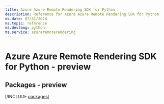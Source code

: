 ```yaml
---
title: Azure Azure Remote Rendering SDK for Python
description: Reference for Azure Azure Remote Rendering SDK for Python
ms.date: 07/31/2024
ms.topic: reference
ms.devlang: python
ms.service: azureremoterendering
---
```

# Azure Azure Remote Rendering SDK for Python - preview
## Packages - preview
[!INCLUDE [packages](azure-remote-rendering-index.md)]